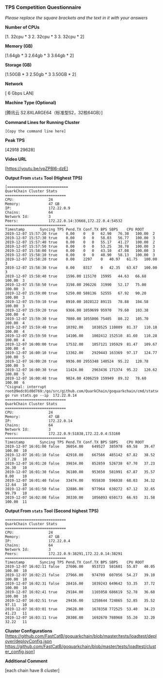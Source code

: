 ### TPS Competition Questionnaire

*Please replace the square brackets and the text in it with your answers*

**Number of CPUs**

[1. 32cpu * 3     2. 32cpu * 3   3. 32cpu * 2]

**Memory (GB)**

[1.64gb * 3    2.64gb * 3    3.64gb * 2]

**Storage (GB)**

[1.50GB * 3    2.50gb * 3    3.50GB * 2]

**Network**

[ 6 Gbps LAN]

**Machine Type (Optional)**

[腾讯云 S2.8XLARGE64（标准型S2，32核64GB）]

**Command Lines for Running Cluster**
```
[Copy the command line here]
```

**Peak TPS**

[42918    29628]

**Video URL**

[https://youtu.be/vpZPBl6-dzE]

**Output From `stats` Tool (Highest TPS)**
```
[============================
QuarkChain Cluster Stats
============================
CPU:                24
Memory:             47 GB
IP:                 172.22.0.9
Chains:             64
Network Id:         3
Peers:              172.22.0.14:33668,172.22.0.4:54532
============================
Timestamp		Syncing	TPS	Pend.TX	Conf.TX	BPS	SBPS	CPU	ROOT
2019-12-07 15:57:20	true	0.00	0	0	62.90	76.30	100.00	2
2019-12-07 15:57:30	true	0.00	0	0	58.03	56.77	100.00	3
2019-12-07 15:57:40	true	0.00	0	0	55.17	41.27	100.00	2
2019-12-07 15:57:50	true	0.00	0	0	53.25	38.78	100.00	3
2019-12-07 15:58:00	true	0.00	0	0	43.10	47.08	100.00	3
2019-12-07 15:58:10	true	0.00	0	0	40.90	58.13	100.00	3
2019-12-07 15:58:20	true	0.00	2297	0	40.97	61.75	100.00	3
2019-12-07 15:58:30	true	0.00	8317	0	42.35	63.67	100.00	3
2019-12-07 15:58:40	true	1596.00	115170	15995	44.63	66.68	100.00	3
2019-12-07 15:58:50	true	3198.00	296226	31990	52.17	75.00	100.00	3
2019-12-07 15:59:00	true	5250.00	588136	52555	67.92	90.20	100.00	3
2019-12-07 15:59:10	true	8910.00	1028122	89115	78.88	104.58	100.00	3
2019-12-07 15:59:20	true	9366.00	1059699	95970	79.60	103.38	100.00	4
2019-12-07 15:59:30	true	7080.00	1055006	75405	80.22	105.70	100.00	4
2019-12-07 15:59:40	true	10392.00	1038525	110809	81.37	110.18	100.00	4
2019-12-07 15:59:50	true	14106.00	1002412	152510	81.60	110.28	100.00	4
2019-12-07 16:00:00	true	17532.00	1057121	195929	81.47	109.67	100.00	4
2019-12-07 16:00:10	true	13362.00	2929443	163369	97.17	124.77	100.00	5
2019-12-07 16:00:20	true	9936.00	2955348	140524	95.22	120.78	100.00	5
2019-12-07 16:00:30	true	11424.00	2963436	171374	95.22	120.62	100.00	5
2019-12-07 16:00:40	true	9024.00	4306259	159949	89.32	78.60	100.00	6
^Csignal: interrupt
root@9edc01d0d769:/go/src/github.com/QuarkChain/goquarkchain/cmd/stats# go run stats.go --ip  172.22.0.14
============================
QuarkChain Cluster Stats
============================
CPU:                24
Memory:             47 GB
IP:                 172.22.0.14
Chains:             64
Network Id:         3
Peers:              172.22.0.9:51838,172.22.0.4:53160
============================
Timestamp		Syncing	TPS	Pend.TX	Conf.TX	BPS	SBPS	CPU	ROOT
2019-12-07 16:01:00	false	36054.00	649527	385978	69.58	39.47	100.00	10
2019-12-07 16:01:10	false	42918.00	667566	485142	67.82	38.52	17.28	10
2019-12-07 16:01:20	false	39834.00	852859	526738	67.70	37.23	26.30	10
2019-12-07 16:01:30	false	36180.00	953650	581991	67.87	35.57	8.00	10
2019-12-07 16:01:40	false	33474.00	955830	596038	68.03	34.32	12.64	10
2019-12-07 16:01:50	false	32886.00	977964	630272	67.12	32.65	99.79	10
2019-12-07 16:02:00	false	30330.00	1056093	650173	66.93	31.58	100.00	11
```
**Output From `stats` Tool (Second highest TPS)**
```
============================
QuarkChain Cluster Stats
============================
CPU:                24
Memory:             47 GB
IP:                 172.22.0.4
Chains:             64
Network Id:         3
Peers:              172.22.0.9:38291,172.22.0.14:38291
============================
Timestamp		Syncing	TPS	Pend.TX	Conf.TX	BPS	SBPS	CPU	ROOT
2019-12-07 16:02:11	false	27606.00	953723	581601	55.87	40.05	100.00	10
2019-12-07 16:02:21	false	27966.00	974709	607056	54.27	39.10	100.00	10
2019-12-07 16:02:31	false	28416.00	1039243	649642	53.35	37.72	100.00	10
2019-12-07 16:02:41	true	29184.00	1165958	686619	52.78	36.68	100.00	10
2019-12-07 16:02:51	true	29436.00	1258644	724865	52.85	35.52	97.11	10
2019-12-07 16:03:01	true	29628.00	1678358	772525	53.40	34.23	41.23	11
2019-12-07 16:03:11	true	28308.00	1692670	788968	55.20	32.20	32.22	11
```

**Cluster Configurations**
[https://github.com/FastCatB/goquarkchain/blob/master/tests/loadtest/deployer/deployConfig.json
https://github.com/FastCatB/goquarkchain/blob/master/tests/loadtest/cluster_config.json]

**Additional Comment**

[each chain have 8 cluster]

